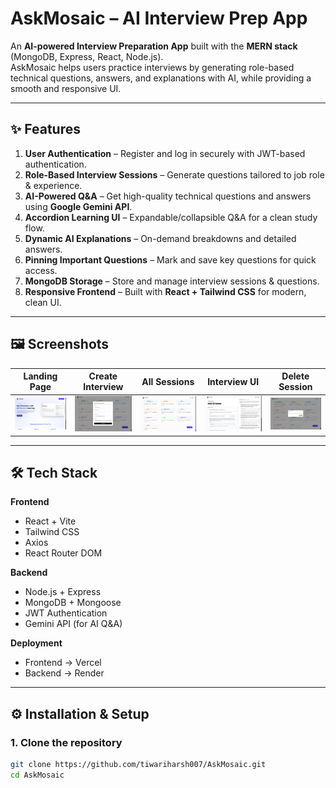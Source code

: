 # AskMosaic – AI Interview Prep App

An **AI-powered Interview Preparation App** built with the **MERN stack** (MongoDB, Express, React, Node.js).  
AskMosaic helps users practice interviews by generating role-based technical questions, answers, and explanations with AI, while providing a smooth and responsive UI.

---

## ✨ Features

1. **User Authentication** – Register and log in securely with JWT-based authentication.
2. **Role-Based Interview Sessions** – Generate questions tailored to job role & experience.
3. **AI-Powered Q&A** – Get high-quality technical questions and answers using **Google Gemini API**.
4. **Accordion Learning UI** – Expandable/collapsible Q&A for a clean study flow.
5. **Dynamic AI Explanations** – On-demand breakdowns and detailed answers.
6. **Pinning Important Questions** – Mark and save key questions for quick access.
7. **MongoDB Storage** – Store and manage interview sessions & questions.
8. **Responsive Frontend** – Built with **React + Tailwind CSS** for modern, clean UI.

---

## 🖼️ Screenshots

| Landing Page | Create Interview | All Sessions | Interview UI | Delete Session |
|-------------|-----------------|--------------|-------------|--------------|
| ![Landing Page](./assets/Landing-Page.jpeg) | ![Create Interview](./assets/Create-Interview.jpeg) | ![All Sessions](./assets/All-Sessions.jpeg) | ![Interview](./assets/Interview.jpeg) | ![Delete Session](./assets/Delete-Session.jpeg) |

---

## 🛠️ Tech Stack

**Frontend**
- React + Vite
- Tailwind CSS
- Axios
- React Router DOM

**Backend**
- Node.js + Express
- MongoDB + Mongoose
- JWT Authentication
- Gemini API (for AI Q&A)

**Deployment**
- Frontend → Vercel  
- Backend → Render

---

## ⚙️ Installation & Setup

### 1. Clone the repository
```bash
git clone https://github.com/tiwariharsh007/AskMosaic.git
cd AskMosaic
